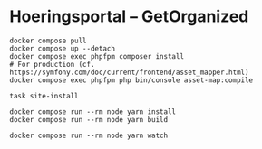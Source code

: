 # Hoeringsportal – GetOrganized

``` shell
docker compose pull
docker compose up --detach
docker compose exec phpfpm composer install
# For production (cf. https://symfony.com/doc/current/frontend/asset_mapper.html)
docker compose exec phpfpm php bin/console asset-map:compile
```

``` shell name=site-install
task site-install
```

``` shell name=assets-build
docker compose run --rm node yarn install
docker compose run --rm node yarn build
```

``` shell name=assets-watch
docker compose run --rm node yarn watch
```
